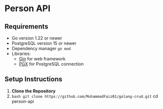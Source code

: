 # Person API

## Requirements

- Go version 1.22 or newer
- PostgreSQL version 15 or newer
- Dependency manager `go mod`
- Libraries:
  - [Gin](https://github.com/gin-gonic/gin) for web framework
  - [PGX](https://github.com/jackc/pgx) for PostgreSQL connection

## Setup Instructions
1. **Clone the Repository**
2.  ```bash git clone https://github.com/MuhammadFaiz01/golang-crud.git```
   cd person-api
